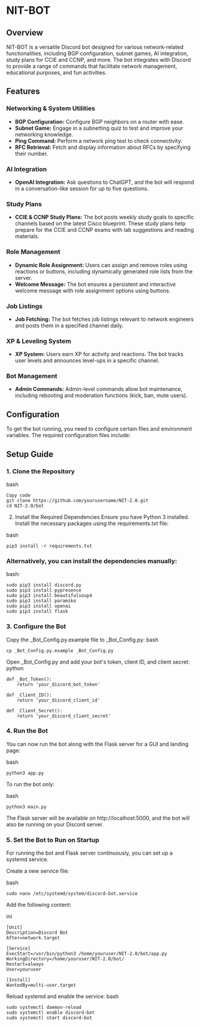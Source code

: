 # NIT-BOT

## Overview
NIT-BOT is a versatile Discord bot designed for various network-related functionalities, including BGP configuration, subnet games, AI integration, study plans for CCIE and CCNP, and more. The bot integrates with Discord to provide a range of commands that facilitate network management, educational purposes, and fun activities.

## Features

### Networking & System Utilities
- **BGP Configuration:** Configure BGP neighbors on a router with ease.
- **Subnet Game:** Engage in a subnetting quiz to test and improve your networking knowledge.
- **Ping Command:** Perform a network ping test to check connectivity.
- **RFC Retrieval:** Fetch and display information about RFCs by specifying their number.

### AI Integration
- **OpenAI Integration:** Ask questions to ChatGPT, and the bot will respond in a conversation-like session for up to five questions.

### Study Plans
- **CCIE & CCNP Study Plans:** The bot posts weekly study goals to specific channels based on the latest Cisco blueprint. These study plans help prepare for the CCIE and CCNP exams with lab suggestions and reading materials.

### Role Management
- **Dynamic Role Assignment:** Users can assign and remove roles using reactions or buttons, including dynamically generated role lists from the server.
- **Welcome Message:** The bot ensures a persistent and interactive welcome message with role assignment options using buttons.

### Job Listings
- **Job Fetching:** The bot fetches job listings relevant to network engineers and posts them in a specified channel daily.

### XP & Leveling System
- **XP System:** Users earn XP for activity and reactions. The bot tracks user levels and announces level-ups in a specific channel.

### Bot Management
- **Admin Commands:** Admin-level commands allow bot maintenance, including rebooting and moderation functions (kick, ban, mute users).

## Configuration

To get the bot running, you need to configure certain files and environment variables. The required configuration files include:

## Setup Guide

### 1. Clone the Repository
bash
```
Copy code
git clone https://github.com/yourusername/NIT-2.0.git
cd NIT-2.0/bot
```

2. Install the Required Dependencies
Ensure you have Python 3 installed. Install the necessary packages using the requirements.txt file:

bash
```
pip3 install -r requirements.txt
```

### Alternatively, you can install the dependencies manually:

bash:
```
sudo pip3 install discord.py
sudo pip3 install pypresence
sudo pip3 install beautifulsoup4
sudo pip3 install paramiko
sudo pip3 install openai
sudo pip3 install flask
```

### 3. Configure the Bot
Copy the _Bot_Config.py.example file to _Bot_Config.py:
bash
```
cp _Bot_Config.py.example _Bot_Config.py
```
Open _Bot_Config.py and add your bot's token, client ID, and client secret:
python
```
def _Bot_Token():
    return 'your_discord_bot_token'

def _Client_ID():
    return 'your_discord_client_id'

def _Client_Secret():
    return 'your_discord_client_secret'
```
### 4. Run the Bot
You can now run the bot along with the Flask server for a GUI and landing page:

bash
```
python3 app.py
```
To run the bot only:

bash
```
python3 main.py
```

The Flask server will be available on http://localhost:5000, and the bot will also be running on your Discord server.

### 5. Set the Bot to Run on Startup
For running the bot and Flask server continuously, you can set up a systemd service.

Create a new service file:

bash
```
sudo nano /etc/systemd/system/discord-bot.service
```
Add the following content:

ini
```
[Unit]
Description=Discord Bot
After=network.target

[Service]
ExecStart=/usr/bin/python3 /home/youruser/NIT-2.0/bot/app.py
WorkingDirectory=/home/youruser/NIT-2.0/bot/
Restart=always
User=youruser

[Install]
WantedBy=multi-user.target
```

Reload systemd and enable the service:
bash
```
sudo systemctl daemon-reload
sudo systemctl enable discord-bot
sudo systemctl start discord-bot
```

